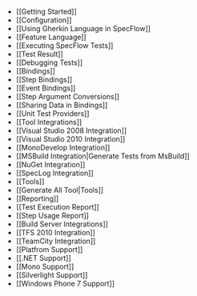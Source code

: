 * [[Getting Started]]
* [[Configuration]]
* [[Using Gherkin Language in SpecFlow]]
 * [[Feature Language]]
* [[Executing SpecFlow Tests]]
 * [[Test Result]]
 * [[Debugging Tests]]
* [[Bindings]]
 * [[Step Bindings]]
 * [[Event Bindings]]
 * [[Step Argument Conversions]]
 * [[Sharing Data in Bindings]]
* [[Unit Test Providers]]
* [[Tool Integrations]]
 * [[Visual Studio 2008 Integration]]
 * [[Visual Studio 2010 Integration]]
 * [[MonoDevelop Integration]]
 * [[MSBuild Integration|Generate Tests from MsBuild]]
 * [[NuGet Integration]]
 * [[SpecLog Integration]]
* [[Tools]]
 * [[Generate All Tool|Tools]]
* [[Reporting]]
 * [[Test Execution Report]]
 * [[Step Usage Report]]
* [[Build Server Integrations]]
 * [[TFS 2010 Integration]]
 * [[TeamCity Integration]]
* [[Platfrom Support]]
 * [[.NET Support]]
 * [[Mono Support]]
 * [[Silverlight Support]]
 * [[Windows Phone 7 Support]]